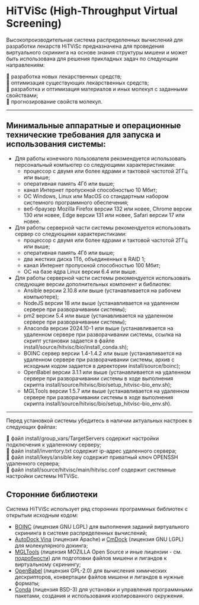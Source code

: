 # HiTViSc (High-Throughput Virtual Screening)

Высокопроизводительная система распределенных вычислений для разработки лекарств HiTViSc предназначена для проведения виртуального скрининга на основе знания структуры мишени и может быть использована для решения прикладных задач по следующим направлениям:

:pill: разработка новых лекарственных средств;  
:pill: оптимизация существующих лекарственных средств;  
:pill: разработка и оптимизация материалов и иных молекул с заданными свойствами;  
:pill: прогнозирование свойств молекул.

____

## Минимальные аппаратные и операционные технические требования для запуска и использования системы:
- Для работы конечного пользователя рекомендуется использовать персональный компьютер со следующими характеристиками:
	- процессор с двумя или более ядрами и тактовой частотой 2ГГц или выше;
	- оперативная память 4Гб или выше;
	- канал Интернет пропускной способностью 10 Мбит;
	- ОС Windows, Linux или MacOS со стандартным набором системного программного обеспечения;
	- веб-браузер Mozilla Firefox версии 132 или новее, Chrome версии 130 или новее, Edge версии 131 или новее, Safari версии 17 или новее.
- Для работы серверной части системы рекомендуется использовать сервер со следующими характеристиками:
	- процессор с двумя или более ядрами и тактовой частотой 2ГГц или выше;
	- оперативная память 4Гб или выше;
	- два жестких диска 1Тб, объединенных в RAID 1;
	- канал Интернет пропускной способностью 100 Мбит;
	- ОС на базе ядра Linux версии 6.4 или выше. 
- Для работы серверной части системы рекомендуется использовать следующие версии дополнительных компонент и библиотек:
	- Ansible версии 2.10.8 или выше (устанавливается на рабочем компьютере);
	- NodeJS версии 18 или выше (устанавливается на удаленном сервере при разворачивании системы);
 	- pm2 версии 5.4 или выше (устанавливается на удаленном сервере при разворачивании системы);
	- Anaconda версии 2024.10-1 или выше (устанавливается на удаленном сервере при разворачивании системы, ссылка на скрипт установки задается в файле install/source/hitvisc/bio/install_conda.sh);
	- BOINC сервер версии 1.4-1.4.2 или выше (устанавливается на удаленном сервере при разворачивании системы, архив с исходным кодом задается в директории install/source/boinc);
	- OpenBabel версии 3.1.1 или выше (устанавливается на удаленном сервере при разворачивании системы в ходе выполнения скрипта install/source/hitvisc/bio/setup_hitvisc-bio_env.sh);
	- MGLTools версии 1.5.7 или выше (устанавливается на удаленном сервере при разворачивании системы в ходе выполнения скрипта install/source/hitvisc/bio/setup_hitvisc-bio_env.sh).
____
Перед установкой системы убедитесь в наличии актуальных настроек в следующих файлах:

:key: файл install/group_vars/TargetServers содержит настройки подключения к удаленному серверу;  
:key: файл install/inventory.txt содержит ip-адрес удаленного сервера;  
:key: файл install/keys/ansible.key содержит приватный ключ OPENSSH удаленного сервера;  
:key: файл install/source/hitvisc/main/hitvisc.conf содержит системные настройки системы HiTViSc.

## Сторонние библиотеки

Система HiTViSc использует ряд сторонних программных библиотек с открытым исходным кодом:

- [BOINC](https://boinc.berkeley.edu/) (лицензия GNU LGPL) для выполнения заданий виртуального скрининга в системе распределенных вычислений;
- [AutoDock Vina](https://vina.scripps.edu/) (лицензия Apache) и [CmDock](https://gitlab.com/Jukic/cmdock/) (лицензия GNU LGPL) для молекулярного докинга;
- [MGLTools](http://mgltools.scripps.edu/) (лицензия MOZILLA Open Source и иные лицензии - см. [подробности](http://mgltools.scripps.edu/downloads/license-agreements)) для подготовки файлов мишени и лигандов к виртуальному скринингу;
- [OpenBabel](https://openbabel.github.io/) (лицензия GPL-2.0) для вычисления химических дескрипторов, конвертации файлов мишени и лигандов в нужные форматы;
- [Conda](https://github.com/conda/conda) (лицензия BSD-3) для установки и управления программными пакетами, создания и использования изолированного окружения.




